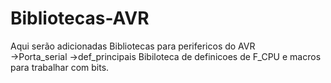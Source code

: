 # Bibliotecas-AVR
Aqui serão adicionadas Bibliotecas para perifericos do AVR</br>
->Porta_serial
->def_principais
 Bibiloteca de definicoes de F_CPU e macros para trabalhar com bits.
